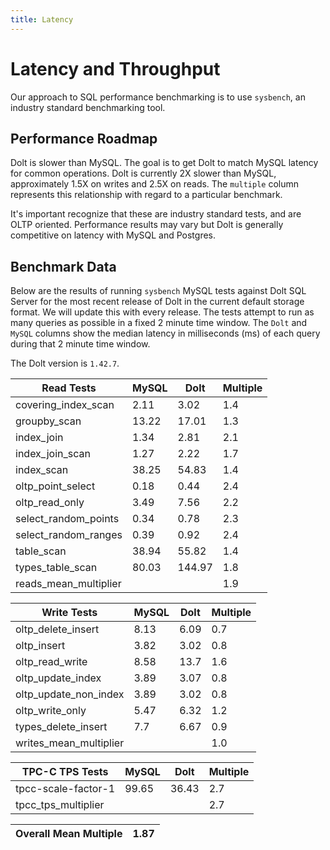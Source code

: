 ```yaml
---
title: Latency
---
```


# Latency and Throughput

Our approach to SQL performance benchmarking is to use `sysbench`, an
industry standard benchmarking tool.

## Performance Roadmap

Dolt is slower than MySQL. The goal is to get Dolt to match 
MySQL latency for common operations. Dolt is currently 2X slower 
than MySQL, approximately 1.5X on writes and 2.5X on reads. The 
`multiple` column represents this relationship with regard to a 
particular benchmark.

It's important recognize that these are industry standard tests, and
are OLTP oriented. Performance results may vary but Dolt is 
generally competitive on latency with MySQL and Postgres.

## Benchmark Data

Below are the results of running `sysbench` MySQL tests against Dolt
SQL Server for the most recent release of Dolt in the current default 
storage format. We will update this with every release. The tests 
attempt to run as many queries as possible in a fixed 2 minute time 
window. The `Dolt` and `MySQL` columns show the median latency in 
milliseconds (ms) of each query during that 2 minute time window.

The Dolt version is `1.42.7`.

<!-- START___DOLT___LATENCY_RESULTS_TABLE -->
|       Read Tests        | MySQL |  Dolt  | Multiple |
|-------------------------|-------|--------|----------|
| covering\_index\_scan   |  2.11 |   3.02 |      1.4 |
| groupby\_scan           | 13.22 |  17.01 |      1.3 |
| index\_join             |  1.34 |   2.81 |      2.1 |
| index\_join\_scan       |  1.27 |   2.22 |      1.7 |
| index\_scan             | 38.25 |  54.83 |      1.4 |
| oltp\_point\_select     |  0.18 |   0.44 |      2.4 |
| oltp\_read\_only        |  3.49 |   7.56 |      2.2 |
| select\_random\_points  |  0.34 |   0.78 |      2.3 |
| select\_random\_ranges  |  0.39 |   0.92 |      2.4 |
| table\_scan             | 38.94 |  55.82 |      1.4 |
| types\_table\_scan      | 80.03 | 144.97 |      1.8 |
| reads\_mean\_multiplier |       |        |      1.9 |

|       Write Tests        | MySQL | Dolt | Multiple |
|--------------------------|-------|------|----------|
| oltp\_delete\_insert     |  8.13 | 6.09 |      0.7 |
| oltp\_insert             |  3.82 | 3.02 |      0.8 |
| oltp\_read\_write        |  8.58 | 13.7 |      1.6 |
| oltp\_update\_index      |  3.89 | 3.07 |      0.8 |
| oltp\_update\_non\_index |  3.89 | 3.02 |      0.8 |
| oltp\_write\_only        |  5.47 | 6.32 |      1.2 |
| types\_delete\_insert    |   7.7 | 6.67 |      0.9 |
| writes\_mean\_multiplier |       |      |      1.0 |

|    TPC-C TPS Tests    | MySQL | Dolt  | Multiple |
|-----------------------|-------|-------|----------|
| tpcc-scale-factor-1   | 99.65 | 36.43 |      2.7 |
| tpcc\_tps\_multiplier |       |       |      2.7 |

| Overall Mean Multiple | 1.87 |
|-----------------------|------|
<!-- END___DOLT___LATENCY_RESULTS_TABLE -->
<br/>